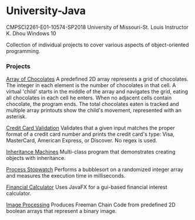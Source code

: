 # University-Java
CMPSCI2261-E01-10574-SP2018
University of Missouri-St. Louis
Instructor K. Dhou
Windows 10 

Collection of individual projects to cover various aspects of object-oriented programming.

### Projects 
[Array of Chocolates](https://github.com/dme998/University-Java/blob/ab465a904bb74fc9ba564a164c1ee802acb05840/Project1_ArrayOfChocolates/src/ArrayOfChocolates.java)
A predefined 2D array represents a grid of chocolates.  The integer in each element is the number of chocolates in that cell.  A virtual 'child' starts in the middle of the array and navigates the grid, eating all chocolates in each cell he enters.  When no adjacent cells contain chocolate, the program ends.  The total chocolates eaten is tracked and multiple array printouts show the child's movement, represented with an asterisk.

[Credit Card Validation](https://github.com/dme998/University-Java/blob/ab465a904bb74fc9ba564a164c1ee802acb05840/Project2_CreditCardValidation/src/CreditCardValidationSystem.java)
Validates that a given input matches the proper format of a credit card number and prints the credit card's type: Visa, MasterCard, American Express, or Discover.  No regex is used.

[Inheritance Machines](https://github.com/dme998/University-Java/blob/ab465a904bb74fc9ba564a164c1ee802acb05840/Project3_InheritanceMachines/src/TestMachine.java)
Multi-class program that demonstrates creating objects with inheritance.  

[Process Stopwatch](https://github.com/dme998/University-Java/blob/ab465a904bb74fc9ba564a164c1ee802acb05840/Project4_ProcessStopwatch/src/Stopwatch.java)
Performs a bubblesort on a randomized integer array and measures the execution time in milliseconds.

[Financial Calculator](https://github.com/dme998/University-Java/blob/ab465a904bb74fc9ba564a164c1ee802acb05840/Project5_FinancialCalculator/src/FinancialCalc.java)
Uses JavaFX for a gui-based financial interest calculator.

[Image Processing](https://github.com/dme998/University-Java/blob/ab465a904bb74fc9ba564a164c1ee802acb05840/Project6_ImageProcessing/src/ChainCode.java)
Produces Freeman Chain Code from predefined 2D boolean arrays that represent a binary image. 

